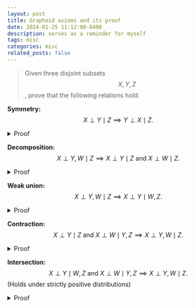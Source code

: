 ```yaml
---
layout: post
title: Graphoid axioms and its proof
date: 2024-01-25 11:12:00-0400
description: serves as a reminder for myself
tags: misc
categories: misc
related_posts: false
---
```


>Given three disjoint subsets $$X, Y, Z$$, prove that the following relations hold:



**Symmetry:** $$X \perp Y \mid Z  \implies Y \perp X \mid Z.$$

<details>
<summary>Proof</summary>
<br>
$$\begin{align} 
  X \perp Y \mid Z & \Leftrightarrow p(X, Y \mid Z)=p(X \mid Z) p(Y \mid Z) \\ & \Leftrightarrow p(Y \mid Z) p(X \mid Z)=p(Y, X \mid Z) \\ & \Leftrightarrow Y \perp X \mid Z 
\end{align}$$
</details>





**Decomposition:** $$X \perp Y, W \mid Z  \implies X \perp Y \mid Z \  \text{and} \ X \perp W \mid Z.$$

<details>
<summary>Proof</summary>
<br>
$$\begin{align} 
  X \perp Y, W \mid Z & \Leftrightarrow p(X, Y, W \mid Z)=p(X \mid Z) p(Y, W \mid Z) \\ & \Leftrightarrow p(W \mid X, Y, Z) p(X, Y \mid Z)=p(X \mid Z) p(W \mid Y, Z) p(Y \mid Z) \\ & \Rightarrow \sum_{w} p(W \mid X, Y, Z) p(X, Y \mid Z)=\sum_{w} p(W \mid Y, Z) p(X \mid Z) p(Y \mid Z) \\ & \Leftrightarrow p(X, Y \mid Z)=p(X \mid Z) p(Y \mid Z) \\ & \Leftrightarrow X \perp Y \mid Z 
  \end{align}$$
	similarly,
	$$\begin{align} 
  X \perp Y, W \mid Z & \Leftrightarrow p(X, Y, W \mid Z)=p(X \mid Z) p(Y, W \mid Z) \\ & \Leftrightarrow p(Y \mid X, W, Z) p(X, W \mid Z)=p(X \mid Z) p(W \mid Z) p(Y \mid W, Z) \\ &\Rightarrow \sum_{Y} p(Y \mid X, W, Z) p(X, W \mid Z)=\sum_{Y} p(X \mid Z) p(W \mid Z) p(Y \mid W, Z) \\ &\Leftrightarrow p(X, W \mid Z)=p(X \mid Z) p(W \mid Z)\\ & \Leftrightarrow X \perp W \mid Z 
  \end{align}$$
</details>




**Weak union:** $$X \perp Y, W \mid Z  \implies X \perp Y \mid W, Z. $$

<details>
<summary>Proof</summary>
<br>
$$\begin{align} 
  X \perp Y, W \mid Z & \Leftrightarrow p(X, Y, W \mid Z)=p(X \mid Z) p(Y, W \mid Z) \\ & \Leftrightarrow p(X, Y \mid W, Z) p(W \mid Z)=p(X \mid Z) p(Y \mid W, Z) p(W\mid Z) \\ & \Leftrightarrow p(X, Y \mid W, Z)=p(X \mid Z) p(Y \mid W, Z) \\ \text{Based on (ii)} & \Rightarrow p(X, Y \mid W, Z)=p(X \mid Z, W) p(Y \mid W, Z) \\ & \Leftrightarrow X \perp Y \mid W, Z 
  \end{align}$$
</details>




**Contraction:** $$X \perp Y \mid Z \  \text{and} \ X \perp W \mid Y, Z \implies X \perp Y, W \mid Z.$$

<details>
<summary>Proof</summary>
<br>
$$\begin{align}
	X \perp Y \mid Z \text { \& } X \perp W \mid Y, Z & \Leftrightarrow p(X, Y \mid Z)=p(X \mid Z) p(Y \mid Z)\\
	& \text{ \& } p(X, W \mid Y, Z)=p(X \mid Y, Z) p(W \mid Y, Z)\\ & \begin{aligned}
	    \Rightarrow p(X, Y, W \mid Z)&=p(X, W \mid Y, Z) P(Y \mid Z)\\ & =p(X \mid Y, Z) p(W \mid Y, Z) p(Y \mid Z)\\& =p(X \mid Z) p(W, Y|Z)
	\end{aligned}
	\\ & \Leftrightarrow X \perp W, Y \mid Z
	\end{align}
	$$
</details>




**Intersection:** $$X \perp Y \mid W, Z \  \text{and} \ X \perp W \mid Y, Z \implies X \perp Y, W \mid Z.$$  (Holds under strictly positive distributions)

<details>
<summary>Proof</summary>
<br>
$$
	\begin{align}
	X \perp W \mid Y, Z & \Leftrightarrow p(X, W \mid Y, Z)=p(X \mid Y, Z) p(W \mid Y, Z)\\ &
	\begin{align}
	\Rightarrow p(X, W, Y \mid Z)& =p(X \mid Y, Z) p(W \mid Y, Z) p(Y \mid Z)\\
	&=p(X\mid Y,Z)p(W,Y\mid Z) \overset{\Delta}{=} p(X\mid Z)p(W,Y\mid Z)\Rightarrow X \perp W, Y\mid Z
	\end{align}
	\end{align}
	$$
	the $\Delta$ holds since $$\begin{align}
	&p(X \mid W, Z, Y)=p(X \mid Y, Z)=p(X \mid W, Z)\\
	& \Leftrightarrow \frac{p(X, Y \mid Z)}{p(Y \mid Z)}=\frac{p(X, W \mid Z)}{p(W \mid Z)}\\
    & \Rightarrow \sum_W p(X, Y \mid Z)p(W \mid Z)=\sum_W p(X, W \mid Z)p(Y \mid Z)\\
	& \Leftrightarrow p(X, Y \mid Z)=p(X \mid Z) p(Y \mid Z)\\
	& \Leftrightarrow X \perp Y \mid Z
	\end{align}$$
</details>
